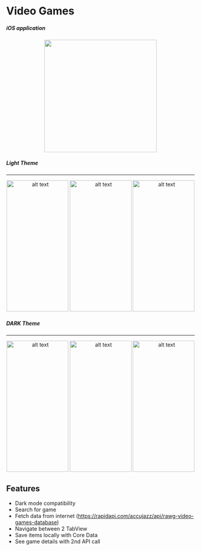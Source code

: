 # Video Games

##### iOS application

<p align='center'><img src="https://github.com/ahmetcemalsahin/Video-Games/blob/main/ss/gamepad.png" width=300/></p>

#####  Light Theme
---

<p align="center">
  <img src="https://github.com/ahmetcemalsahin/Video-Games/blob/main/ss/lightHome.png" alt="alt text" width="165" height="350">
  <img src="https://github.com/ahmetcemalsahin/Video-Games/blob/main/ss/lightFav.png" alt="alt text" width="165" height="350">
  <img src="https://github.com/ahmetcemalsahin/Video-Games/blob/main/ss/lightDetail.png" alt="alt text" width="165" height="350">
</p>


#####  DARK Theme
---

<p align="center">
  <img src="https://github.com/ahmetcemalsahin/Video-Games/blob/main/ss/farkHome.png" alt="alt text" width="165" height="350">
  <img src="https://github.com/ahmetcemalsahin/Video-Games/blob/main/ss/darkFav.png" alt="alt text" width="165" height="350">
  <img src="https://github.com/ahmetcemalsahin/Video-Games/blob/main/ss/darkDetail.png" alt="alt text" width="165" height="350">
</p>


## Features
- Dark mode compatibility
- Search for game
- Fetch data from internet (https://rapidapi.com/accujazz/api/rawg-video-games-database)
- Navigate between 2 TabView
- Save items locally with Core Data
- See game details with 2nd API call
